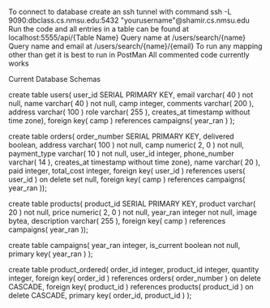 To connect to database create an ssh tunnel with command
ssh -L 9090:dbclass.cs.nmsu.edu:5432 "yourusername"@shamir.cs.nmsu.edu
Run the code and all entries in a table can be found at localhost:5555/api/{Table Name}
Query name at /users/search/{name} 
Query name and email at /users/search/{name}/{email}
To run any mapping other than get it is best to run in PostMan
All commented code currently works

Current Database Schemas

create table users( 
user_id SERIAL PRIMARY KEY,
email varchar( 40 ) not null,
name varchar( 40 ) not null,
camp integer,
comments varchar( 200 ),
address varchar( 100 )
role varchar( 255 ),
creates_at timestamp without time zone),
foreign key( camp ) references campaigns( year_ran ) );  

create table orders(
order_number SERIAL PRIMARY KEY,
delivered boolean,
address varchar( 100 ) not null,
camp numeric( 2, 0 ) not null,
payment_type varchar( 10 ) not null,
user_id integer,
phone_number varchar( 14 ),
creates_at timestamp without time zone),
name varchar( 20 ),
paid integer,
total_cost integer,
foreign key( user_id ) references users( user_id ) on delete set null,
foreign key( camp ) references campaigns( year_ran ));

create table products(
product_id SERIAL PRIMARY KEY,
product  varchar( 20 ) not null,
price numeric( 2, 0 ) not null,
year_ran integer not null,
image bytea,
description varchar( 255 ),
foreign key( camp ) references campaigns( year_ran ));

create table campaigns(
year_ran integer,
is_current boolean not null,
primary key( year_ran ) );

create table product_ordered( 
order_id integer,
product_id integer,
quantity integer,
foreign key( order_id ) references orders( order_number ) on delete CASCADE,
foreign key( product_id ) references products( product_id ) on delete CASCADE,
primary key( order_id, product_id ) );
